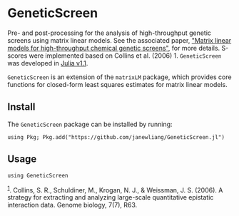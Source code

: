 # GeneticScreen

Pre- and post-processing for the analysis of high-throughput genetic screens using matrix linear models. See the associated paper, ["Matrix linear models for high-throughput chemical genetic screens"](https://www.biorxiv.org/content/10.1101/468140v1), for more details. S-scores were implemented based on Collins et al. (2006) <a name="myfootnote1">1</a>. `GeneticScreen` was developed in [Julia v1.1](https://julialang.org/downloads/). 

`GeneticScreen` is an extension of the `matrixLM` package, which provides core functions for closed-form least squares estimates for matrix linear models. 

## Install

The `GeneticScreen` package can be installed by running: 

```
using Pkg; Pkg.add("https://github.com/janewliang/GeneticScreen.jl")
```

## Usage

```
using GeneticScreen
```

<sup>[1](#myfootnote1)</sup>. Collins, S. R., Schuldiner, M., Krogan, N. J., & Weissman, J. S. (2006). A strategy for extracting and analyzing large-scale quantitative epistatic interaction data. Genome biology, 7(7), R63.